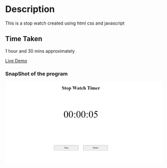 # Description
This is a stop watch created using html css and javascript

## Time Taken

1 hour and 30 mins approximately

[Live Demo](https://stopwatch-akj.netlify.app/)

### SnapShot of the program

![Snap](./snap.png)